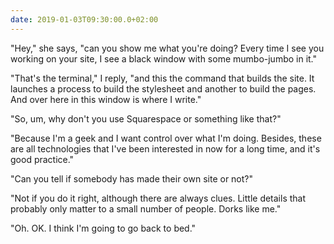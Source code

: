 ```yaml
---
date: 2019-01-03T09:30:00.0+02:00
---
```


"Hey," she says, "can you show me what you're doing? Every time I see you working on your site, I see a black window with some mumbo-jumbo in it."

"That's the terminal," I reply, "and this the command that builds the site. It launches a process to build the stylesheet and another to build the pages. And over here in this window is where I write."

"So, um, why don't you use Squarespace or something like that?"

"Because I'm a geek and I want control over what I'm doing. Besides, these are all technologies that I've been interested in now for a long time, and it's good practice."

"Can you tell if somebody has made their own site or not?"

"Not if you do it right, although there are always clues. Little details that probably only matter to a small number of people. Dorks like me."

"Oh. OK. I think I'm going to go back to bed."
